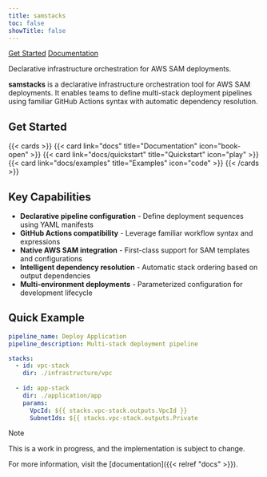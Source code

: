 ```yaml
---
title: samstacks
toc: false
showTitle: false
---
```


<div class="hero-section" id="hero-parallax">
  <div class="hero-content">
    <div class="hero-cta">
      <a href="/samstacks/docs/quickstart" class="hero-button hero-button-primary">Get Started</a>
      <a href="/samstacks/docs" class="hero-button hero-button-secondary">Documentation</a>
    </div>
    <p class="hero-description">Declarative infrastructure orchestration for AWS SAM deployments.</p>
  </div>
</div>


**samstacks** is a declarative infrastructure orchestration tool for AWS SAM deployments. It enables teams to define multi-stack deployment pipelines using familiar GitHub Actions syntax with automatic dependency resolution.

## Get Started

{{< cards >}}
  {{< card link="docs" title="Documentation" icon="book-open" >}}
  {{< card link="docs/quickstart" title="Quickstart" icon="play" >}}
  {{< card link="docs/examples" title="Examples" icon="code" >}}
{{< /cards >}}

## Key Capabilities

- **Declarative pipeline configuration** - Define deployment sequences using YAML manifests
- **GitHub Actions compatibility** - Leverage familiar workflow syntax and expressions
- **Native AWS SAM integration** - First-class support for SAM templates and configurations  
- **Intelligent dependency resolution** - Automatic stack ordering based on output dependencies
- **Multi-environment deployments** - Parameterized configuration for development lifecycle

## Quick Example

```yaml
pipeline_name: Deploy Application
pipeline_description: Multi-stack deployment pipeline

stacks:
  - id: vpc-stack
    dir: ./infrastructure/vpc
    
  - id: app-stack
    dir: ./application/app
    params:
      VpcId: ${{ stacks.vpc-stack.outputs.VpcId }}
      SubnetIds: ${{ stacks.vpc-stack.outputs.Private
```
> [!NOTE]
> This is a work in progress, and the implementation is subject to change.

For more information, visit the [documentation]({{< relref "docs" >}}). 

<script src="/samstacks/js/parallax.js"></script>
